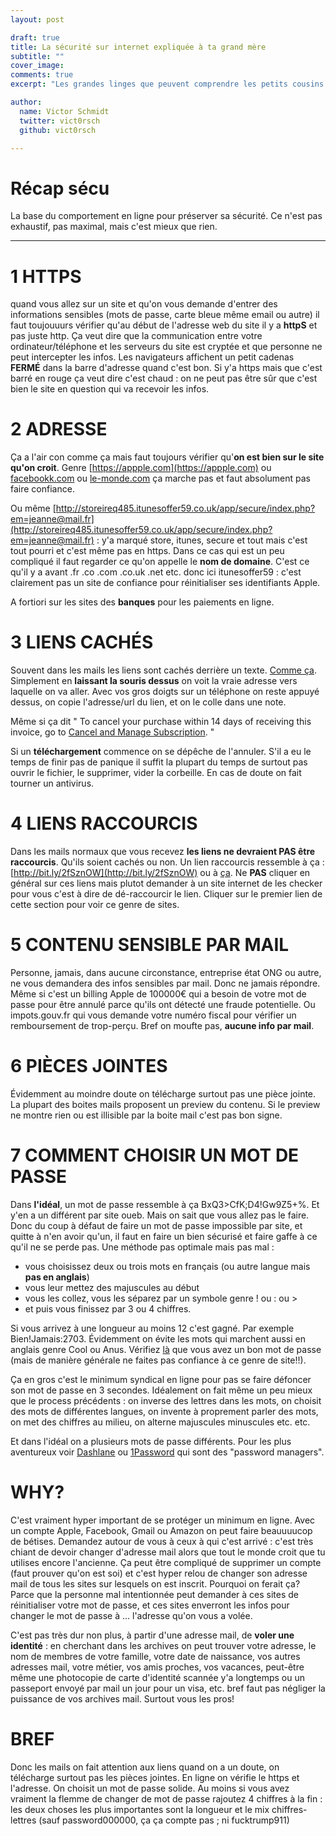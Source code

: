 ```yaml
---
layout: post

draft: true
title: La sécurité sur internet expliquée à ta grand mère
subtitle: ""
cover_image: 
comments: true
excerpt: "Les grandes linges que peuvent comprendre les petits cousins et les vieux oncles pour faire un peu attention sur internet"

author:
  name: Victor Schmidt
  twitter: vict0rsch
  github: vict0rsch

---
```


# Récap sécu

La base du comportement en ligne pour préserver sa sécurité. Ce n'est pas exhaustif, pas maximal, mais c'est mieux que rien.

____

# 1 HTTPS

quand vous allez sur un site et qu'on vous demande d'entrer des informations sensibles (mots de passe, carte bleue même email ou autre) il faut toujouuurs vérifier qu'au début de l'adresse web du site il y a **httpS** et pas juste http. Ça veut dire que la communication entre votre ordinateur/téléphone et les serveurs du site est cryptée et que personne ne peut intercepter les infos. Les navigateurs affichent un petit cadenas **FERMÉ** dans la barre d'adresse quand c'est bon. Si y'a https mais que c'est barré en rouge ça veut dire c'est chaud : on ne peut pas être sûr que c'est bien le site en question qui va recevoir les infos. 



# 2 ADRESSE

Ça a l'air con comme ça mais faut toujours vérifier qu'**on est bien sur le site qu'on croit**. Genre [https://appple.com](https://appple.com) ou [facebookk.com](facebookk.com) ou [le-monde.com](le-monde.com) ça marche pas et faut absolument pas faire confiance. 

Ou même [http://storeireq485.itunesoffer59.co.uk/app/secure/index.php?em=jeanne@mail.fr](http://storeireq485.itunesoffer59.co.uk/app/secure/index.php?em=jeanne@mail.fr) : y'a marqué store, itunes, secure et tout mais c'est tout pourri et c'est même pas en https. Dans ce cas qui est un peu compliqué il faut regarder ce qu'on appelle le **nom de domaine**. C'est ce qu'il y a avant .fr .co .com .co.uk .net etc. donc ici itunesoffer59 : c'est clairement pas un site de confiance pour réinitialiser ses identifiants Apple.

A fortiori sur les sites des **banques** pour les paiements en ligne. 


# 3 LIENS CACHÉS

Souvent dans les mails les liens sont cachés derrière un texte. [Comme ça](http://attention-je-vais-te-niquer.com). Simplement en **laissant la souris dessus** on voit la vraie adresse vers laquelle on va aller. Avec vos gros doigts sur un téléphone on reste appuyé dessus, on copie l'adresse/url du lien, et on le colle dans une note. 

Même si ça dit " To cancel your purchase within 14 days of receiving this invoice, go to [Cancel and Manage Subscription](http://bit.ly/2ekUdVU).  "

Si un **téléchargement** commence on se dépêche de l'annuler. S'il a eu le temps de finir pas de panique il suffit la plupart du temps de surtout pas ouvrir le fichier, le supprimer, vider la corbeille. En cas de doute on fait tourner un antivirus.



# 4 LIENS RACCOURCIS

Dans les mails normaux que vous recevez **les liens ne devraient PAS être raccourcis**. Qu'ils soient cachés ou non. Un lien raccourcis ressemble à ça : [http://bit.ly/2fSznOW](http://bit.ly/2fSznOW) ou à [ça](http://bit.ly/2fCWERn). Ne **PAS** cliquer en général sur ces liens mais plutot demander à un site internet de les checker pour vous c'est à dire de dé-raccourcir le lien. Cliquer sur le premier lien de cette section pour voir ce genre de sites.



# 5 CONTENU SENSIBLE PAR MAIL

Personne, jamais, dans aucune circonstance, entreprise état ONG ou autre, ne vous demandera des infos sensibles par mail. Donc ne jamais répondre. Même si c'est un billing Apple de 100000€ qui a besoin de votre mot de passe pour être annulé parce qu'ils ont détecté une fraude potentielle. Ou impots.gouv.fr qui vous demande votre numéro fiscal pour vérifier un remboursement de trop-perçu. Bref on moufte pas, **aucune info par mail**.



# 6 PIÈCES JOINTES

Évidemment au moindre doute on télécharge surtout pas une pièce jointe. La plupart des boites mails proposent un preview du contenu. Si le preview ne montre rien ou est illisible par la boite mail c'est pas bon signe. 



# 7 COMMENT CHOISIR UN MOT DE PASSE

Dans **l'idéal**, un mot de passe ressemble à ça BxQ3>CfK;D4!Gw9Z5+%. Et y'en a un différent par site oueb. Mais on sait que vous allez pas le faire. Donc du coup à défaut de faire un mot de passe impossible par site, et quitte à n'en avoir qu'un, il faut en faire un bien sécurisé et faire gaffe à ce qu'il ne se perde pas. Une méthode pas optimale mais pas mal : 

* vous choisissez deux ou trois mots en français (ou autre langue mais **pas en anglais**)
* vous leur mettez des majuscules au début
* vous les collez, vous les séparez par un symbole genre ! ou : ou >
* et puis vous finissez par 3 ou 4 chiffres. 

Si vous arrivez à une longueur au moins 12 c'est gagné. Par exemple Bien!Jamais:2703. Évidemment on évite les mots qui marchent aussi en anglais genre Cool ou Anus.
Vérifiez [là](http://www.passwordmeter.com/) que vous avez un bon mot de passe (mais de manière générale ne faites pas confiance à ce genre de site!!).

Ça en gros c'est le minimum syndical en ligne pour pas se faire défoncer son mot de passe en 3 secondes. Idéalement on fait même un peu mieux que le process précédents : on inverse des lettres dans les mots, on choisit des mots de différentes langues, on invente à proprement parler des mots, on met des chiffres au milieu, on alterne majuscules minuscules etc. etc. 

Et dans l'idéal on a plusieurs mots de passe différents. Pour les plus aventureux voir [Dashlane](https://www.dashlane.com/) ou [1Password](https://1password.com/) qui sont des "password managers".


# WHY?

C'est vraiment hyper important de se protéger un minimum en ligne. Avec un compte Apple, Facebook, Gmail ou Amazon on peut faire beauuuucop de bétises. Demandez autour de vous à ceux à qui c'est arrivé : c'est très chiant de devoir changer d'adresse mail alors que tout le monde croit que tu utilises encore l'ancienne. Ça peut être compliqué de supprimer un compte (faut prouver qu'on est soi) et c'est hyper relou de changer son adresse mail de tous les sites sur lesquels on est inscrit. Pourquoi on ferait ça? Parce que la personne mal intentionnée peut demander à ces sites de réinitialiser votre mot de passe, et ces sites enverront les infos pour changer le mot de passe à ... l'adresse qu'on vous a volée.

C'est pas très dur non plus, à partir d'une adresse mail, de **voler une identité** : en cherchant dans les archives on peut trouver votre adresse, le nom de membres de votre famille, votre date de naissance, vos autres adresses mail, votre métier, vos amis proches, vos vacances, peut-être même une photocopie de carte d'identité scannée y'a longtemps ou un passeport envoyé par mail un jour pour un visa, etc. bref faut pas négliger la puissance de vos archives mail. Surtout vous les pros!


# BREF

Donc les mails on fait attention aux liens quand on a un doute, on télécharge surtout pas les pièces jointes. En ligne on vérifie le https et l'adresse. On choisit un mot de passe solide. Au moins si vous avez vraiment la flemme de changer de mot de passe rajoutez 4 chiffres à la fin : les deux choses les plus importantes sont la longueur et le mix chiffres-lettres (sauf password000000, ça ça compte pas ; ni fucktrump911)
